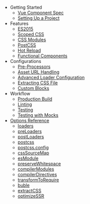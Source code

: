 - Getting Started
  - [Vue Component Spec](start/spec.md)
  - [Setting Up a Project](start/setup.md)
- Features
  - [ES2015](features/es2015.md)
  - [Scoped CSS](features/scoped-css.md)
  - [CSS Modules](features/css-modules.md)
  - [PostCSS](features/postcss.md)
  - [Hot Reload](features/hot-reload.md)
  - [Functional Components](features/functional.md)
- Configurations
  - [Pre-Processors](configurations/pre-processors.md)
  - [Asset URL Handling](configurations/asset-url.md)
  - [Advanced Loader Configuration](configurations/advanced.md)
  - [Extracting CSS File](configurations/extract-css.md)
  - [Custom Blocks](configurations/custom-blocks.md)
- Workflow
  - [Production Build](workflow/production.md)
  - [Linting](workflow/linting.md)
  - [Testing](workflow/testing.md)
  - [Testing with Mocks](workflow/testing-with-mocks.md)
- [Options Reference](options.md)
  - [loaders](options.md#loaders)
  - [preLoaders](options.md#preloaders)
  - [postLoaders](options.md#postloaders)
  - [postcss](options.md#postcss)
  - [postcss.config](options.md#postcssconfig)
  - [cssSourceMap](options.md#csssourcemap)
  - [esModule](options.md#esmodule)
  - [preserveWhitespace](options.md#preservewhitespace)
  - [compilerModules](options.md#compilermodules)
  - [compilerDirectives](options.md#compilerdirectives)
  - [transformToRequire](options.md#transformtorequire)
  - [buble](options.md#buble)
  - [extractCSS](options.md#extractcss)
  - [optimizeSSR](options.md#optimizessr)